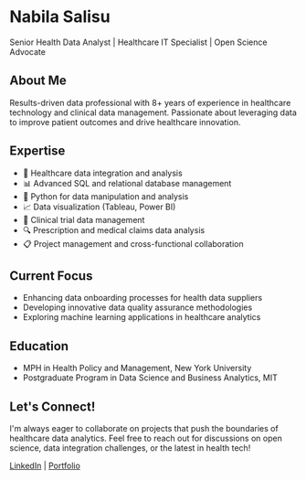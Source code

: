 # Nabila Salisu

Senior Health Data Analyst | Healthcare IT Specialist | Open Science Advocate

## About Me

Results-driven data professional with 8+ years of experience in healthcare technology and clinical data management. Passionate about leveraging data to improve patient outcomes and drive healthcare innovation.

## Expertise

- 🏥 Healthcare data integration and analysis
- 📊 Advanced SQL and relational database management
- 🐍 Python for data manipulation and analysis
- 📈 Data visualization (Tableau, Power BI)
- 🧬 Clinical trial data management
- 🔍 Prescription and medical claims data analysis
- 📋 Project management and cross-functional collaboration

## Current Focus

- Enhancing data onboarding processes for health data suppliers
- Developing innovative data quality assurance methodologies
- Exploring machine learning applications in healthcare analytics

## Education

- MPH in Health Policy and Management, New York University
- Postgraduate Program in Data Science and Business Analytics, MIT

## Let's Connect!

I'm always eager to collaborate on projects that push the boundaries of healthcare data analytics. Feel free to reach out for discussions on open science, data integration challenges, or the latest in health tech!

[LinkedIn](https://linkedin.com/in/Nabila-salisu-62ab0192) | [Portfolio](https://eportfolio.mygreatlearning.com/nabila-salisu)
